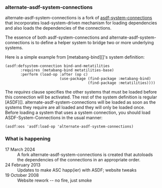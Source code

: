 ### alternate-asdf-system-connections

alternate-asdf-system-connections is a fork of [asdf-system-connections](https://github.com/lisp-maintainers/asdf-system-connections) that incorporates load-system-driven mechanism for loading dependencies and also loads the dependencies of the connections.

The essence of both asdf-system-connections and alternate-asdf-system-connections is to define a helper system to bridge two or more underlying systems.

Here is a simple example from [metabang-bind][]'s system
definition:

    (asdf:defsystem-connection bind-and-metatilities
           :requires (metabang-bind metatilities-base)
           :perform (load-op :after (op c)
                             (use-package (find-package :metabang-bind)
                                          (find-package :metatilities))))

The _requires_ clause specifies the other systems that must
be loaded before this connection will be activated. The rest
of the system definition is regular [ASDF][].
alternate-asdf-system-connections will be loaded as soon as the systems
they require are all loaded and they will only be loaded
once. Before loading a system that uses a system connection,
you should load ASDF-System-Connections in the usual manner:

    (asdf:oos 'asdf:load-op 'alternate-asdf-system-connections)

### What is happening

<dl>
<dt>17 March 2024</dt>
<dd>A fork alternate-asdf-system-connections is created that autoloads the dependencies of the connections in an appropriate order.</dd>
<dt>24 February 2013</dt>
<dd>Updates to make ASC happ(ier) with ASDF; website tweaks</dd>

<dt>19 October 2008</dt>
<dd>Website rework -- no fire, just smoke</dd>
    </dl>
</div>
</div>

